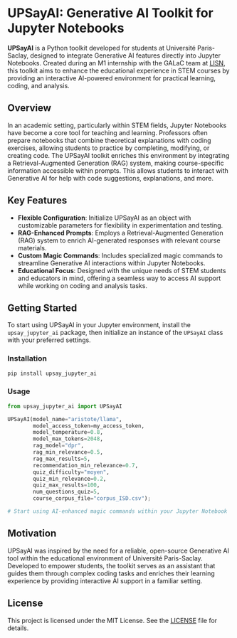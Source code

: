 # UPSayAI: Generative AI Toolkit for Jupyter Notebooks

**UPSayAI** is a Python toolkit developed for students at Université Paris-Saclay, designed to integrate Generative AI features directly into Jupyter Notebooks. Created during an M1 internship with the GALaC team at [LISN](https://www.lisn.fr), this toolkit aims to enhance the educational experience in STEM courses by providing an interactive AI-powered environment for practical learning, coding, and analysis.

## Overview

In an academic setting, particularly within STEM fields, Jupyter Notebooks have become a core tool for teaching and learning. Professors often prepare notebooks that combine theoretical explanations with coding exercises, allowing students to practice by completing, modifying, or creating code. The UPSayAI toolkit enriches this environment by integrating a Retrieval-Augmented Generation (RAG) system, making course-specific information accessible within prompts. This allows students to interact with Generative AI for help with code suggestions, explanations, and more.

## Key Features

- **Flexible Configuration**: Initialize UPSayAI as an object with customizable parameters for flexibility in experimentation and testing.
- **RAG-Enhanced Prompts**: Employs a Retrieval-Augmented Generation (RAG) system to enrich AI-generated responses with relevant course materials.
- **Custom Magic Commands**: Includes specialized magic commands to streamline Generative AI interactions within Jupyter Notebooks.
- **Educational Focus**: Designed with the unique needs of STEM students and educators in mind, offering a seamless way to access AI support while working on coding and analysis tasks.

## Getting Started

To start using UPSayAI in your Jupyter environment, install the `upsay_jupyter_ai` package, then initialize an instance of the `UPSayAI` class with your preferred settings. 

### Installation

```bash
pip install upsay_jupyter_ai
```

### Usage

```python
from upsay_jupyter_ai import UPSayAI

UPSayAI(model_name="aristote/llama",
        model_access_token=my_access_token,
        model_temperature=0.8,
        model_max_tokens=2048,
        rag_model="dpr",
        rag_min_relevance=0.5,
        rag_max_results=5,
        recommendation_min_relevance=0.7,
        quiz_difficulty="moyen",
        quiz_min_relevance=0.2,
        quiz_max_results=100,
        num_questions_quiz=5,
        course_corpus_file="corpus_ISD.csv");

# Start using AI-enhanced magic commands within your Jupyter Notebook
```

## Motivation

UPSayAI was inspired by the need for a reliable, open-source Generative AI tool within the educational environment of Université Paris-Saclay. Developed to empower students, the toolkit serves as an assistant that guides them through complex coding tasks and enriches their learning experience by providing interactive AI support in a familiar setting.

## License

This project is licensed under the MIT License. See the [LICENSE](LICENSE) file for details.

